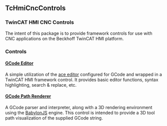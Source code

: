 ## TcHmiCncControls
### TwinCAT HMI CNC Controls

The intent of this package is to provide framework controls for use with CNC applications on the Beckhoff TwinCAT HMI platform.

### Controls

#### [GCode Editor](/TcHmiCncControls/GCodeEditor/)

A simple utilization of the [ace editor](https://github.com/ajaxorg/ace) configured for GCode and wrapped in a TwinCAT HMI framework control. It provides basic editor functions, syntax highlighting, search & replace, etc.

#### [GCode Path Renderer](/TcHmiCncControls/GCodePathRenderer/)

A GCode parser and interpreter, along with a 3D rendering environment using the [BabylonJS](https://github.com/BabylonJS/Babylon.js) engine. This control is intended to provide a 3D tool path visualization of the supplied GCode string.